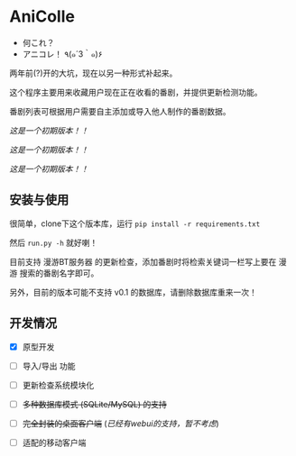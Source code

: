 # AniColle

- 何これ？
- アニコレ！ ٩(๑´3｀๑)۶

两年前(?)开的大坑，现在以另一种形式补起来。

这个程序主要用来收藏用户现在正在收看的番剧，并提供更新检测功能。

番剧列表可根据用户需要自主添加或导入他人制作的番剧数据。

*这是一个初期版本！！*

*这是一个初期版本！！*

*这是一个初期版本！！*

## 安装与使用

很简单，clone下这个版本库，运行 `pip install -r requirements.txt`

然后 `run.py -h` 就好喇！

目前支持 漫游BT服务器 的更新检查，添加番剧时将检索关键词一栏写上要在 漫游 搜索的番剧名字即可。

另外，目前的版本可能不支持 v0.1 的数据库，请删除数据库重来一次！

## 开发情况

- [x] 原型开发

- [ ] 导入/导出 功能

- [ ] 更新检查系统模块化

- [ ] ~~多种数据库模式 (SQLite/MySQL) 的支持~~

- [ ] ~~完全封装的桌面客户端~~ (*已经有webui的支持，暂不考虑*)

- [ ] 适配的移动客户端
